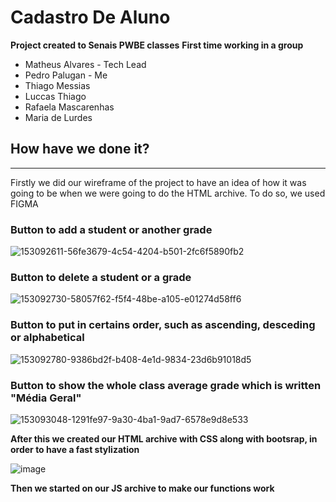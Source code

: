 # Cadastro De Aluno

<b>Project created to Senais PWBE classes</b>
<b>First time working in a group</b>
<ul>
  <li>Matheus Alvares - Tech Lead</li>
  <li>Pedro Palugan - Me</li>
  <li>Thiago Messias</li>
  <li>Luccas Thiago</li>
  <li>Rafaela Mascarenhas</li>
  <li>Maria de Lurdes</li>
</ul>


## How have we done it?
<hr>
Firstly we did our wireframe of the project to have an idea of how it was going to be when we were going to do the HTML archive. To do so, we used FIGMA


<h3>Button to add a student or another grade</h3>

![153092611-56fe3679-4c54-4204-b501-2fc6f5890fb2](https://user-images.githubusercontent.com/88800549/153093295-5c92025d-a1ba-4e0c-a970-4397f67771bb.png)


<h3>Button to delete a student or a grade</h3>

![153092730-58057f62-f5f4-48be-a105-e01274d58ff6](https://user-images.githubusercontent.com/88800549/153093309-e43c4bb8-9d1a-4c8f-aedd-fdd765c56268.png)



<h3>Button to put in certains order, such as ascending, desceding or alphabetical</h3>

![153092780-9386bd2f-b408-4e1d-9834-23d6b91018d5](https://user-images.githubusercontent.com/88800549/153093341-9dfb3838-339b-4a90-83a2-116a872fa1a3.png)

<h3>Button to show the whole class average grade which is written "Média Geral"</h3>

![153093048-1291fe97-9a30-4ba1-9ad7-6578e9d8e533](https://user-images.githubusercontent.com/88800549/153093361-df8d488f-f481-4ab5-a986-e787dab2ccba.png)


<b>After this we created our HTML archive with CSS along with bootsrap, in order to have a fast stylization</b>

![image](https://user-images.githubusercontent.com/88800549/153093585-d398283a-919a-47d9-8e77-a7cd4b26fe49.png)


<b>Then we started on our JS archive to make our functions work</b>

